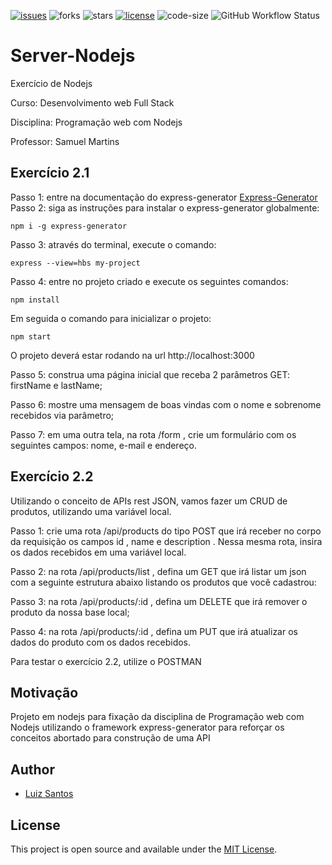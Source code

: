 [![issues](https://img.shields.io/github/issues/luizcsbh/server-nodejs)](https://github.com/luizcsbh/server-nodejs/issues)
![forks](https://img.shields.io/github/forks/luizcsbh/server-nodejs)
![stars](https://img.shields.io/github/stars/luizcsbh/server-nodejs)
[![license](https://img.shields.io/github/license/luizcsbh/server-nodejs)](https://github.com/luizcsbh/server-nodejs/blob/master/LICENSE)
![code-size](https://img.shields.io/github/languages/code-size/luizcsbh/server-nodejs)
![GitHub Workflow Status](https://img.shields.io/github/workflow/status/luizcsbh/server-nodejs/Node%20CI)

# Server-Nodejs

Exercício de Nodejs

Curso: Desenvolvimento web Full Stack

Disciplina: Programação web com Nodejs

Professor: Samuel Martins

## Exercício 2.1
Passo 1: entre na documentação do express-generator
[Express-Generator](https://expressjs.com/pt-br/starter/generator.html)
Passo 2: siga as instruções para instalar o express-generator globalmente:
```node
npm i -g express-generator
```

Passo 3: através do terminal, execute o comando:
```node
express --view=hbs my-project
```

Passo 4: entre no projeto criado e execute os seguintes comandos:
```node
npm install
```
Em seguida o comando para inicializar o projeto:
```node
npm start
```

O projeto deverá estar rodando na url http://localhost:3000

Passo 5: construa uma página inicial que receba 2 parâmetros GET: firstName e lastName;

Passo 6: mostre uma mensagem de boas vindas com o nome e sobrenome recebidos via parâmetro;

Passo 7: em uma outra tela, na rota /form , crie um formulário com os seguintes campos: nome, e-mail e
endereço.

## Exercício 2.2

Utilizando o conceito de APIs rest JSON, vamos fazer um CRUD de produtos, utilizando uma variável
local.

Passo 1: crie uma rota /api/products do tipo POST que irá receber no corpo da requisição os campos id ,
name e description . Nessa mesma rota, insira os dados recebidos em uma variável local.

Passo 2: na rota /api/products/list , defina um GET que irá listar um json com a seguinte estrutura
abaixo listando os produtos que você cadastrou:

Passo 3: na rota /api/products/:id , defina um DELETE que irá remover o produto da nossa base local;

Passo 4: na rota /api/products/:id , defina um PUT que irá atualizar os dados do produto com os dados
recebidos.

Para testar o exercício 2.2, utilize o POSTMAN

## Motivação

Projeto em nodejs para fixação da disciplina de Programação web com Nodejs utilizando o framework express-generator para reforçar os conceitos abortado para construção de uma API

## Author

- [Luiz Santos](https://about.me/luizcsbh)

## License

This project is open source and available under the [MIT License](LICENSE).

